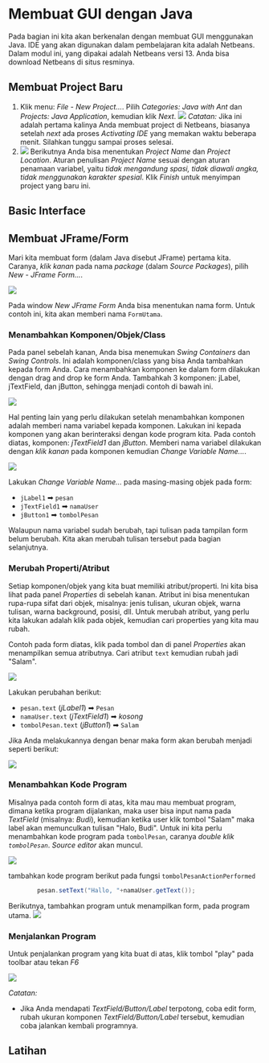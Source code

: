 # Membuat GUI dengan Java
Pada bagian ini kita akan berkenalan dengan membuat GUI menggunakan Java. IDE yang akan digunakan dalam pembelajaran kita adalah Netbeans. Dalam modul ini, yang dipakai adalah Netbeans versi 13. Anda bisa download Netbeans di situs resminya.

## Membuat Project Baru
1. Klik menu: _File - New Project..._. Pilih _Categories: Java with Ant_ dan _Projects: Java Application_, kemudian klik _Next_.
   ![](images/20-new-1.jpg)
   _Catatan:_ Jika ini adalah pertama kalinya Anda membuat project di Netbeans, biasanya setelah _next_ ada proses _Activating IDE_ yang memakan waktu beberapa menit. Silahkan tunggu sampai proses selesai.
2. ![](images/20-new-3.jpg)
   Berikutnya Anda bisa menentukan _Project Name_ dan _Project Location_.
   Aturan penulisan _Project Name_ sesuai dengan aturan penamaan variabel, yaitu _tidak mengandung spasi, tidak diawali angka, tidak menggunakan karakter spesial_.
   Klik _Finish_ untuk menyimpan project yang baru ini.

## Basic Interface

## Membuat JFrame/Form
Mari kita membuat form (dalam Java disebut JFrame) pertama kita. Caranya, _klik kanan_ pada nama _package_ (dalam _Source Packages_), pilih _New - JFrame Form..._.

![](images/20-new-4.jpg)

Pada window _New JFrame Form_ Anda bisa menentukan nama form. Untuk contoh ini, kita akan memberi nama `FormUtama`.

### Menambahkan Komponen/Objek/Class
Pada panel sebelah kanan, Anda bisa menemukan _Swing Containers_ dan _Swing Controls_. Ini adalah komponen/class yang bisa Anda tambahkan kepada form Anda. Cara menambahkan komponen ke dalam form dilakukan dengan drag and drop ke form Anda. Tambahkah 3 komponen: jLabel, jTextField, dan jButton, sehingga menjadi contoh di bawah ini.

![](images/20-new-5.jpg)

Hal penting lain yang perlu dilakukan setelah menambahkan komponen adalah memberi nama variabel kepada komponen. Lakukan ini kepada komponen yang akan berinteraksi dengan kode program kita. Pada contoh diatas, komponen: _jTextField1_ dan _jButton_. Memberi nama variabel dilakukan dengan _klik kanan_ pada komponen kemudian _Change Variable Name..._.

![](images/20-form-1.jpg)

Lakukan _Change Variable Name..._ pada masing-masing objek pada form:
* `jLabel1` ➡ `pesan`
* `jTextField1` ➡ `namaUser`
* `jButton1` ➡ `tombolPesan`

Walaupun nama variabel sudah berubah, tapi tulisan pada tampilan form belum berubah. Kita akan merubah tulisan tersebut pada bagian selanjutnya.

### Merubah Properti/Atribut
Setiap komponen/objek yang kita buat memiliki atribut/properti. Ini kita bisa lihat pada panel _Properties_ di sebelah kanan. Atribut ini bisa menentukan rupa-rupa sifat dari objek, misalnya: jenis tulisan, ukuran objek, warna tulisan, warna background, posisi, dll. Untuk merubah atribut, yang perlu kita lakukan adalah klik pada objek, kemudian cari properties yang kita mau rubah.

Contoh pada form diatas, klik pada tombol dan di panel _Properties_ akan menampilkan semua atributnya. Cari atribut `text` kemudian rubah jadi "Salam".

![](images/20-form-2.jpg)

Lakukan perubahan berikut:
* `pesan.text` (_jLabel1_) ➡ `Pesan`
* `namaUser.text` (_jTextField1_) ➡ _kosong_
* `tombolPesan.text` (_jButton1_) ➡ `Salam`

Jika Anda melakukannya dengan benar maka form akan berubah menjadi seperti berikut:

![](images/20-form-3.jpg)

### Menambahkan Kode Program
Misalnya pada contoh form di atas, kita mau mau membuat program, dimana ketika program dijalankan, maka user bisa input nama pada _TextField_ (misalnya: _Budi_), kemudian ketika user klik tombol "Salam" maka label akan memunculkan tulisan "Halo, Budi". Untuk ini kita perlu menambahkan kode program pada `tombolPesan`, caranya _double klik `tombolPesan`_. _Source editor_ akan muncul.

![](images/20-form-4.jpg)

tambahkan kode program berikut pada fungsi `tombolPesanActionPerformed`
```java
        pesan.setText("Hallo, "+namaUser.getText());
```

Berikutnya, tambahkan program untuk menampilkan form, pada program utama.
![](images/20-form-5.jpg)


### Menjalankan Program
Untuk penjalankan program yang kita buat di atas, klik tombol "play" pada toolbar atau tekan _F6_

![](images/20-form-6.jpg)

_Catatan:_
* Jika Anda mendapati _TextField/Button/Label_ terpotong, coba edit form, rubah ukuran komponen _TextField/Button/Label_ tersebut, kemudian coba jalankan kembali programnya.

## Latihan




